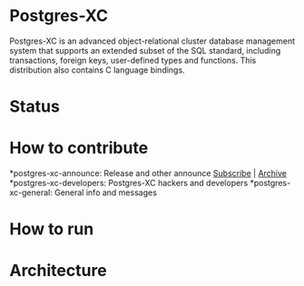 # Postgres-XC
Postgres-XC is an advanced object-relational cluster database management system that supports an extended subset of the SQL standard, including transactions, foreign keys, user-defined types and functions.  This distribution also contains C language bindings.
# Status

# How to contribute
*postgres-xc-announce:  Release and other announce [Subscribe](http://lists.sourceforge.net/lists/listinfo/postgres-xc-announce) | [Archive](http://sourceforge.net/p/postgres-xc/mailman/postgres-xc-announce) 
*postgres-xc-developers:  Postgres-XC hackers and developers
*postgres-xc-general:  General info and messages



# How to run

# Architecture

